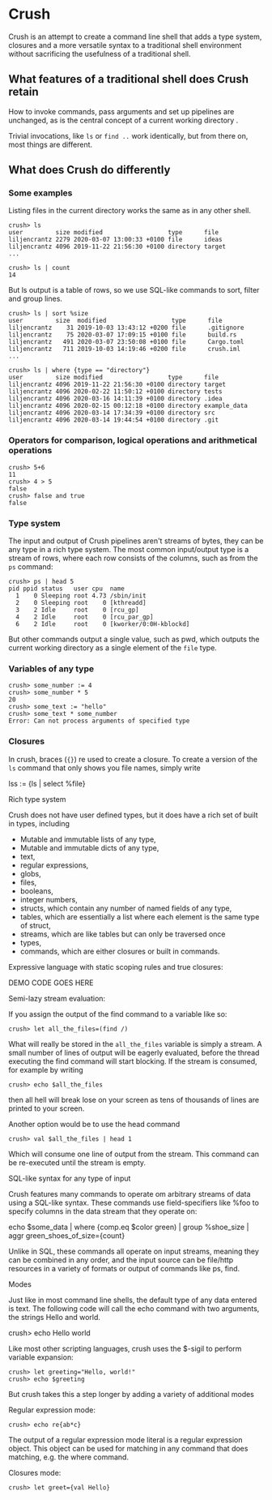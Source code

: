# Crush

Crush is an attempt to create a command line shell that adds a type system,
closures and a more versatile syntax to a traditional shell environment without
sacrificing the usefulness of a traditional shell.

## What features of a traditional shell does Crush retain

How to invoke commands, pass arguments and set up pipelines are unchanged, as is the central
concept of a current working directory .

Trivial invocations, like `ls` or `find ..` work identically, but from there on, most things
are different.

## What does Crush do differently

### Some examples

Listing files in the current directory works the same as in any other shell.

    crush> ls
    user         size modified                  type      file
    liljencrantz 2279 2020-03-07 13:00:33 +0100 file      ideas
    liljencrantz 4096 2019-11-22 21:56:30 +0100 directory target
    ...
    
    crush> ls | count
    14

But ls output is a table of rows, so we use SQL-like commands to sort, filter and group lines.

    crush> ls | sort %size
    user         size  modified                  type      file
    liljencrantz    31 2019-10-03 13:43:12 +0200 file      .gitignore
    liljencrantz    75 2020-03-07 17:09:15 +0100 file      build.rs
    liljencrantz   491 2020-03-07 23:50:08 +0100 file      Cargo.toml
    liljencrantz   711 2019-10-03 14:19:46 +0200 file      crush.iml
    ...

    crush> ls | where {type == "directory"}
    user         size modified                  type      file
    liljencrantz 4096 2019-11-22 21:56:30 +0100 directory target
    liljencrantz 4096 2020-02-22 11:50:12 +0100 directory tests
    liljencrantz 4096 2020-03-16 14:11:39 +0100 directory .idea
    liljencrantz 4096 2020-02-15 00:12:18 +0100 directory example_data
    liljencrantz 4096 2020-03-14 17:34:39 +0100 directory src
    liljencrantz 4096 2020-03-14 19:44:54 +0100 directory .git

### Operators for comparison, logical operations and arithmetical operations

    crush> 5+6
    11
    crush> 4 > 5
    false
    crush> false and true
    false

### Type system

The input and output of Crush pipelines aren't streams of bytes, they can be any type in a rich type
system. The most common input/output type is a stream of rows, where each row consists of the columns, such
as from the `ps` command:

    crush> ps | head 5
    pid ppid status   user cpu  name
      1    0 Sleeping root 4.73 /sbin/init
      2    0 Sleeping root    0 [kthreadd]
      3    2 Idle     root    0 [rcu_gp]
      4    2 Idle     root    0 [rcu_par_gp]
      6    2 Idle     root    0 [kworker/0:0H-kblockd]

But other commands output a single value, such as pwd, which outputs the current working directory
as a single element of the `file` type.

### Variables of any type

    crush> some_number := 4
    crush> some_number * 5
    20
    crush> some_text := "hello"
    crush> some_text * some_number
    Error: Can not process arguments of specified type

### Closures

In crush, braces (`{}`) re used to create a closure. To create a version of the `ls` command that only shows you
file names, simply write

lss := {ls | select %file}

Rich type system

Crush does not have user defined types, but it does have a rich set of built in types, including

* Mutable and immutable lists of any type,
* Mutable and immutable dicts of any type,
* text,
* regular expressions,
* globs,
* files,
* booleans,
* integer numbers,
* structs, which contain any number of named fields of any type,
* tables, which are essentially a list where each element is the same type of struct,
* streams, which are like tables but can only be traversed once
* types,
* commands, which are either closures or built in commands.


Expressive language with static scoping rules and true closures:

DEMO CODE GOES HERE

Semi-lazy stream evaluation:

If you assign the output of the find command to a variable like so:

    crush> let all_the_files=(find /)

What will really be stored in the `all_the_files` variable is simply a stream. A small number
of lines of output will be eagerly evaluated, before the thread executing the find command
will start blocking. If the stream is consumed, for example by writing

    crush> echo $all_the_files

then all hell will break lose on your screen as tens of thousands of lines are printed to
your screen.

Another option would be to use the head command

    crush> val $all_the_files | head 1

Which will consume one line of output from the stream. This command can be re-executed until
the stream is empty.

SQL-like syntax for any type of input

Crush features many commands to operate om arbitrary streams of data using a SQL-like syntax.
These commands use field-specifiers like %foo to specify columns in the data stream that they
operate on:

echo $some_data | where {comp.eq $color green) | group %shoe_size | aggr green_shoes_of_size={count}

Unlike in SQL, these commands all operate on input streams, meaning they can be combined in
any order, and the input source can be file/http resources in a variety of formats or output of
commands like ps, find.

Modes

Just like in most command line shells, the default type of any data entered is text.
The following code will call the echo command with two arguments, the strings Hello and world.

crush> echo Hello world

Like most other scripting languages, crush uses the $-sigil to perform variable expansion:

    crush> let greeting="Hello, world!"
    crush> echo $greeting

But crush takes this a step longer by adding a variety of additional modes

Regular expression mode:

    crush> echo re{ab*c} 

The output of a regular expression mode literal is a regular expression object. This object can
be used for matching in any command that does matching, e.g. the where command.

Closures mode:

    crush> let greet={val Hello} 

